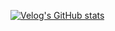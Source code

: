 [![Velog's GitHub stats](https://velog-readme-stats.vercel.app/api?name=castle0808)](https://velog.io/@castle0808/1-메타버스-구축기)
